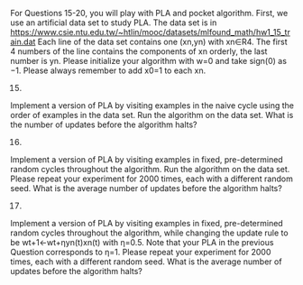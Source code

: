 For Questions 15-20, you will play with PLA and pocket algorithm. First, we use an artificial data set to study PLA. The data set is in
https://www.csie.ntu.edu.tw/~htlin/mooc/datasets/mlfound_math/hw1_15_train.dat
Each line of the data set contains one (xn,yn) with xn∈R4. The first 4 numbers of the line contains the components of xn orderly, the last number is yn.
Please initialize your algorithm with w=0 and take sign(0) as −1. Please always remember to add x0=1 to each xn.

15.
Implement a version of PLA by visiting examples in the naive cycle using the order of examples in the data set. Run the algorithm on the data set. What is the number of updates before the algorithm halts?

16.
Implement a version of PLA by visiting examples in fixed, pre-determined random cycles throughout the algorithm. Run the algorithm on the data set. Please repeat your experiment for 2000 times, each with a different random seed. What is the average number of updates before the algorithm halts?

17.
Implement a version of PLA by visiting examples in fixed, pre-determined random cycles throughout the algorithm, while changing the update rule to be
wt+1←wt+ηyn(t)xn(t)
with η=0.5. Note that your PLA in the previous Question corresponds to η=1. Please repeat your experiment for 2000 times, each with a different random seed. What is the average number of updates before the algorithm halts?